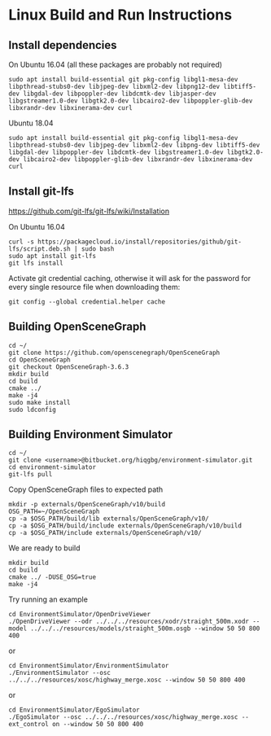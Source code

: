 # Linux Build and Run Instructions

## Install dependencies

On Ubuntu 16.04 (all these packages are probably not required)

```
sudo apt install build-essential git pkg-config libgl1-mesa-dev libpthread-stubs0-dev libjpeg-dev libxml2-dev libpng12-dev libtiff5-dev libgdal-dev libpoppler-dev libdcmtk-dev libjasper-dev libgstreamer1.0-dev libgtk2.0-dev libcairo2-dev libpoppler-glib-dev libxrandr-dev libxinerama-dev curl
```

Ubuntu 18.04

```
sudo apt install build-essential git pkg-config libgl1-mesa-dev libpthread-stubs0-dev libjpeg-dev libxml2-dev libpng-dev libtiff5-dev libgdal-dev libpoppler-dev libdcmtk-dev libgstreamer1.0-dev libgtk2.0-dev libcairo2-dev libpoppler-glib-dev libxrandr-dev libxinerama-dev curl
```

## Install git-lfs
<https://github.com/git-lfs/git-lfs/wiki/Installation>

On Ubuntu 16.04

```
curl -s https://packagecloud.io/install/repositories/github/git-lfs/script.deb.sh | sudo bash
sudo apt install git-lfs
git lfs install
```

Activate git credential caching, otherwise it will ask for the password for every single resource file when downloading them:

```
git config --global credential.helper cache
```

## Building OpenSceneGraph

```
cd ~/
git clone https://github.com/openscenegraph/OpenSceneGraph
cd OpenSceneGraph
git checkout OpenSceneGraph-3.6.3
mkdir build
cd build
cmake ../
make -j4
sudo make install
sudo ldconfig
```

## Building Environment Simulator

```
cd ~/
git clone <username>@bitbucket.org/hiqgbg/environment-simulator.git
cd environment-simulator
git-lfs pull
```

Copy OpenSceneGraph files to expected path

```
mkdir -p externals/OpenSceneGraph/v10/build
OSG_PATH=~/OpenSceneGraph
cp -a $OSG_PATH/build/lib externals/OpenSceneGraph/v10/
cp -a $OSG_PATH/build/include externals/OpenSceneGraph/v10/build
cp -a $OSG_PATH/include externals/OpenSceneGraph/v10/
```

We are ready to build

```
mkdir build
cd build
cmake ../ -DUSE_OSG=true
make -j4
```

Try running an example

```
cd EnvironmentSimulator/OpenDriveViewer
./OpenDriveViewer --odr ../../../resources/xodr/straight_500m.xodr --model ../../../resources/models/straight_500m.osgb --window 50 50 800 400
```

or

```
cd EnvironmentSimulator/EnvironmentSimulator
./EnvironmentSimulator --osc ../../../resources/xosc/highway_merge.xosc --window 50 50 800 400
```

or

```
cd EnvironmentSimulator/EgoSimulator
./EgoSimulator --osc ../../../resources/xosc/highway_merge.xosc --ext_control on --window 50 50 800 400
```

